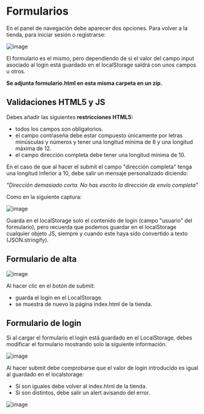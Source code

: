 # Formularios

En el panel de navegación debe aparecer dos opciones. Para volver a la tienda, para iniciar sesión o registrarse:

![image](https://user-images.githubusercontent.com/91023374/166509110-ec603004-5653-4129-bdfd-a707d11b4057.png)

El formulario es el mismo, pero dependiendo de si el valor del campo input asociado al login está guardado en el localStorage saldrá con unos campos u otros.

**Se adjunta formulario.html en esta misma carpeta en un zip.**

## Validaciones HTML5 y JS
Debes añadir las siguientes **restricciones HTML5:**
- todos los campos son obligatorios.
- el campo contraseña debe estar compuesto únicamente por letras minúsculas y números y tener una longitud mínima de 8 y una longitud máxima de 12.
- el campo dirección completa debe tener una longitud mínima de 10.

En el caso de que al hacer el submit el campo "dirección completa" tenga una longitud inferior a 10, debe salir un mensaje personalizado diciendo:

*"Dirección demasiado corta. No has escrito la dirección de envío completa"*

Como en la siguiente captura:

![image](https://user-images.githubusercontent.com/91023374/166656454-27a706f1-f521-4438-8e9e-dc881b204ff3.png)



Guarda en el localStorage solo el contenido de login (campo "usuario" del formulario), pero recuerda que podemos guardar en el localStorage cualquier objeto JS, siempre y cuando este haya sido convertido a texto (JSON.stringify).

## Formulario de alta

![image](https://user-images.githubusercontent.com/91023374/166505711-86e440f8-6b4d-4b7b-aeed-9923f15fa331.png)

Al hacer clic en el botón de submit:

- guarda el login en el LocalStorage.
- se muestra de nuevo la página index.html de la tienda.

## Formulario de login

Si al cargar el formulario el login está guardado en el LocalStorage, debes modificar el formulario mostrando solo la siguiente información.

![image](https://user-images.githubusercontent.com/91023374/166505634-e3c9dcb8-a7cb-4fbf-8846-204c4fb895c0.png)

Al hacer submit debe comprobarse que el valor de login introducido es igual al guardado en el localstorage:
- Si son iguales debe volver al index.html de la tienda.
- Si son distintos, debe salir un alert avisando del error.


![image](https://user-images.githubusercontent.com/91023374/166953479-f8192303-36fb-4842-aed4-cf51577f93ae.png)


